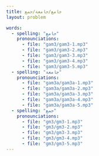 ```yaml
---
title: جامع/جامعة/جمع
layout: problem

words:
  - spelling: "جامع"
    pronounciations:
      - file: "gam3/gam3-1.mp3"
      - file: "gam3/gam3-2.mp3"
      - file: "gam3/gam3-3.mp3"
      - file: "gam3/gam3-4.mp3"
      - file: "gam3/gam3-5.mp3"
  - spelling: "جامعة"
    pronounciations:
      - file: "gam3a/gam3a-1.mp3"
      - file: "gam3a/gam3a-2.mp3"
      - file: "gam3a/gam3a-3.mp3"
      - file: "gam3a/gam3a-4.mp3"
      - file: "gam3a/gam3a-5.mp3"
  - spelling: "جمع"
    pronounciations:
      - file: "gm3/gm3-1.mp3"
      - file: "gm3/gm3-2.mp3"
      - file: "gm3/gm3-3.mp3"
      - file: "gm3/gm3-4.mp3"
      - file: "gm3/gm3-5.mp3"
---
```

